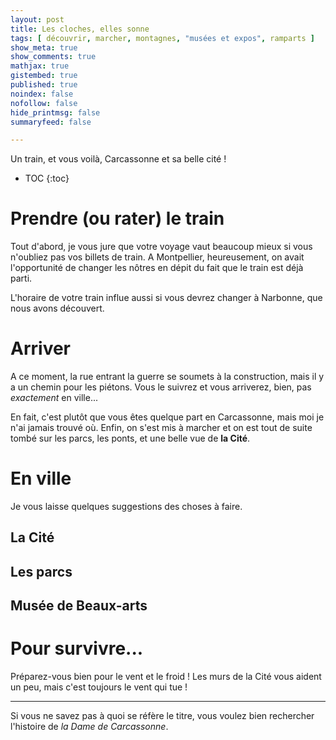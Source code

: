 ```yaml
---
layout: post
title: Les cloches, elles sonne
tags: [ découvrir, marcher, montagnes, "musées et expos", ramparts ]
show_meta: true
show_comments: true
mathjax: true
gistembed: true
published: true
noindex: false
nofollow: false
hide_printmsg: false
summaryfeed: false

---
```


Un train, et vous voilà, Carcassonne et sa belle cité !

* TOC
{:toc}

# Prendre (ou rater) le train

Tout d'abord, je vous jure que votre voyage vaut beaucoup mieux si vous n'oubliez
pas vos billets de train. A Montpellier, heureusement, on avait l'opportunité de
changer les nôtres en dépit du fait que le train est déjà parti.

L'horaire de votre train influe aussi si vous devrez changer à Narbonne, que
nous avons découvert.

# Arriver

A ce moment, la rue entrant la guerre se soumets à la construction, mais il y a
un chemin pour les piétons. Vous le suivrez et vous arriverez, bien, pas
*exactement* en ville...

En fait, c'est plutôt que vous êtes quelque part en Carcassonne, mais moi je
n'ai jamais trouvé où. Enfin, on s'est mis à marcher et on est tout de suite
tombé sur les parcs, les ponts, et une belle vue de __la Cité__.

# En ville

Je vous laisse quelques suggestions des choses à faire.

## La Cité

## Les parcs

## Musée de Beaux-arts

# Pour survivre...

Préparez-vous bien pour le vent et le froid ! Les murs de la Cité vous aident un
peu, mais c'est toujours le vent qui tue !

---

Si vous ne savez pas à quoi se réfère le titre, vous voulez bien rechercher
l'histoire de *la Dame de Carcassonne*.

<!---
vim: spell spelllang=fr
-->
